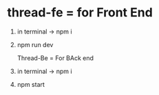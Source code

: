 # thread-fe = for Front End
1. in terminal -> npm i
2. npm run dev

   Thread-Be = For BAck end
1. in terminal -> npm i
2. npm start
